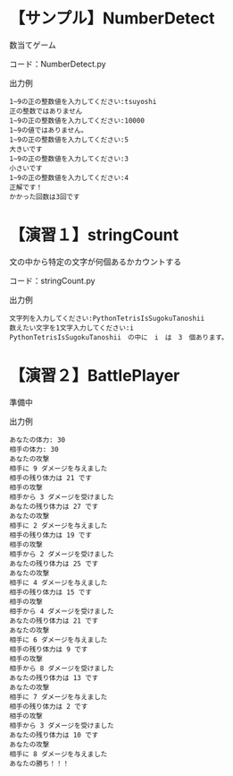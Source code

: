 # 【サンプル】NumberDetect
数当てゲーム

コード：NumberDetect.py

出力例
```
1~9の正の整数値を入力してください:tsuyoshi
正の整数ではありません
1~9の正の整数値を入力してください:10000
1~9の値ではありません。
1~9の正の整数値を入力してください:5
大きいです
1~9の正の整数値を入力してください:3
小さいです
1~9の正の整数値を入力してください:4
正解です！
かかった回数は3回です
```

# 【演習１】stringCount
文の中から特定の文字が何個あるかカウントする

コード：stringCount.py

出力例
```
文字列を入力してください:PythonTetrisIsSugokuTanoshii
数えたい文字を1文字入力してください:i
PythonTetrisIsSugokuTanoshii　の中に　i　は　3　個あります。
```

# 【演習２】BattlePlayer
準備中

出力例
```
あなたの体力: 30
相手の体力: 30
あなたの攻撃
相手に 9 ダメージを与えました
相手の残り体力は 21 です
相手の攻撃
相手から 3 ダメージを受けました
あなたの残り体力は 27 です
あなたの攻撃
相手に 2 ダメージを与えました
相手の残り体力は 19 です
相手の攻撃
相手から 2 ダメージを受けました
あなたの残り体力は 25 です
あなたの攻撃
相手に 4 ダメージを与えました
相手の残り体力は 15 です
相手の攻撃
相手から 4 ダメージを受けました
あなたの残り体力は 21 です
あなたの攻撃
相手に 6 ダメージを与えました
相手の残り体力は 9 です
相手の攻撃
相手から 8 ダメージを受けました
あなたの残り体力は 13 です
あなたの攻撃
相手に 7 ダメージを与えました
相手の残り体力は 2 です
相手の攻撃
相手から 3 ダメージを受けました
あなたの残り体力は 10 です
あなたの攻撃
相手に 8 ダメージを与えました
あなたの勝ち！！！
```
